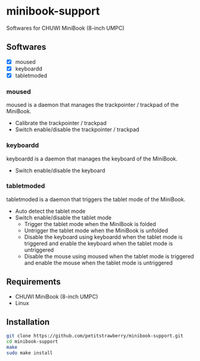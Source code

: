 # minibook-support
Softwares for CHUWI MiniBook (8-inch UMPC)

## Softwares

- [x] moused
- [x] keyboardd
- [x] tabletmoded

### moused

moused is a daemon that manages the trackpointer / trackpad of the MiniBook. 

- Calibrate the trackpointer / trackpad
- Switch enable/disable the trackpointer / trackpad

### keyboardd

keyboardd is a daemon that manages the keyboard of the MiniBook.

- Switch enable/disable the keyboard

### tabletmoded

tabletmoded is a daemon that triggers the tablet mode of the MiniBook.

- Auto detect the tablet mode
- Switch enable/disable the tablet mode
  - Trigger the tablet mode when the MiniBook is folded
  - Untrigger the tablet mode when the MiniBook is unfolded
  - Disable the keyboard using keyboardd when the tablet mode is triggered and enable the keyboard when the tablet mode is untriggered
  - Disable the mouse using moused when the tablet mode is triggered and enable the mouse when the tablet mode is untriggered

## Requirements

- CHUWI MiniBook (8-inch UMPC)
- Linux

## Installation

```bash
git clone https://github.com/petitstrawberry/minibook-support.git
cd minibook-support
make
sudo make install
```
